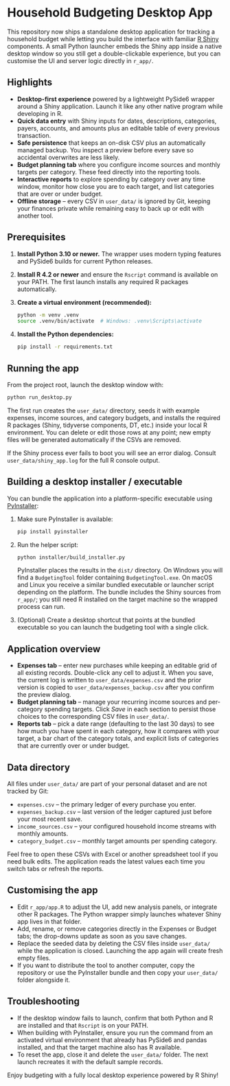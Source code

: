 # Household Budgeting Desktop App

This repository now ships a standalone desktop application for tracking a
household budget while letting you build the interface with familiar
[R Shiny](https://shiny.posit.co/) components. A small Python launcher embeds the
Shiny app inside a native desktop window so you still get a double-clickable
experience, but you can customise the UI and server logic directly in `r_app/`.

## Highlights

- **Desktop-first experience** powered by a lightweight PySide6 wrapper around a
  Shiny application. Launch it like any other native program while developing in
  R.
- **Quick data entry** with Shiny inputs for dates, descriptions, categories,
  payers, accounts, and amounts plus an editable table of every previous
  transaction.
- **Safe persistence** that keeps an on-disk CSV plus an automatically managed
  backup. You inspect a preview before every save so accidental overwrites are
  less likely.
- **Budget planning tab** where you configure income sources and monthly targets
  per category. These feed directly into the reporting tools.
- **Interactive reports** to explore spending by category over any time window,
  monitor how close you are to each target, and list categories that are over or
  under budget.
- **Offline storage** – every CSV in `user_data/` is ignored by Git, keeping your
  finances private while remaining easy to back up or edit with another tool.

## Prerequisites

1. **Install Python 3.10 or newer.** The wrapper uses modern typing features and
   PySide6 builds for current Python releases.
2. **Install R 4.2 or newer** and ensure the `Rscript` command is available on
   your PATH. The first launch installs any required R packages automatically.
3. **Create a virtual environment (recommended):**

   ```bash
   python -m venv .venv
   source .venv/bin/activate  # Windows: .venv\Scripts\activate
   ```

4. **Install the Python dependencies:**

   ```bash
   pip install -r requirements.txt
   ```

## Running the app

From the project root, launch the desktop window with:

```bash
python run_desktop.py
```

The first run creates the `user_data/` directory, seeds it with example
expenses, income sources, and category budgets, and installs the required R
packages (Shiny, tidyverse components, DT, etc.) inside your local R
environment. You can delete or edit those rows at any point; new empty files will
be generated automatically if the CSVs are removed.

If the Shiny process ever fails to boot you will see an error dialog. Consult
`user_data/shiny_app.log` for the full R console output.

## Building a desktop installer / executable

You can bundle the application into a platform-specific executable using
[PyInstaller](https://pyinstaller.org/):

1. Make sure PyInstaller is available:

   ```bash
   pip install pyinstaller
   ```

2. Run the helper script:

   ```bash
   python installer/build_installer.py
   ```

   PyInstaller places the results in the `dist/` directory. On Windows you will
   find a `BudgetingTool` folder containing `BudgetingTool.exe`. On macOS and
   Linux you receive a similar bundled executable or launcher script depending on
   the platform. The bundle includes the Shiny sources from `r_app/`; you still
   need R installed on the target machine so the wrapped process can run.

3. (Optional) Create a desktop shortcut that points at the bundled executable so
   you can launch the budgeting tool with a single click.

## Application overview

- **Expenses tab** – enter new purchases while keeping an editable grid of all
  existing records. Double-click any cell to adjust it. When you save, the
  current log is written to `user_data/expenses.csv` and the prior version is
  copied to `user_data/expenses_backup.csv` after you confirm the preview dialog.
- **Budget planning tab** – manage your recurring income sources and per-category
  spending targets. Click *Save* in each section to persist those choices to the
  corresponding CSV files in `user_data/`.
- **Reports tab** – pick a date range (defaulting to the last 30 days) to see
  how much you have spent in each category, how it compares with your target, a
  bar chart of the category totals, and explicit lists of categories that are
  currently over or under budget.

## Data directory

All files under `user_data/` are part of your personal dataset and are not
tracked by Git:

- `expenses.csv` – the primary ledger of every purchase you enter.
- `expenses_backup.csv` – last version of the ledger captured just before your
  most recent save.
- `income_sources.csv` – your configured household income streams with monthly
  amounts.
- `category_budget.csv` – monthly target amounts per spending category.

Feel free to open these CSVs with Excel or another spreadsheet tool if you need
bulk edits. The application reads the latest values each time you switch tabs or
refresh the reports.

## Customising the app

- Edit `r_app/app.R` to adjust the UI, add new analysis panels, or integrate
  other R packages. The Python wrapper simply launches whatever Shiny app lives
  in that folder.
- Add, rename, or remove categories directly in the Expenses or Budget tabs; the
  drop-downs update as soon as you save changes.
- Replace the seeded data by deleting the CSV files inside `user_data/` while the
  application is closed. Launching the app again will create fresh empty files.
- If you want to distribute the tool to another computer, copy the repository or
  use the PyInstaller bundle and then copy your `user_data/` folder alongside it.

## Troubleshooting

- If the desktop window fails to launch, confirm that both Python and R are
  installed and that `Rscript` is on your PATH.
- When building with PyInstaller, ensure you run the command from an activated
  virtual environment that already has PySide6 and pandas installed, and that the
  target machine also has R available.
- To reset the app, close it and delete the `user_data/` folder. The next launch
  recreates it with the default sample records.

Enjoy budgeting with a fully local desktop experience powered by R Shiny!
